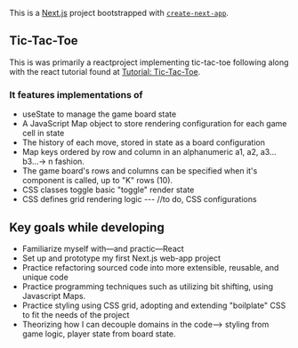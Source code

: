 This is a [Next.js](https://nextjs.org) project bootstrapped with [`create-next-app`](https://nextjs.org/docs/app/api-reference/cli/create-next-app).

## Tic-Tac-Toe

This is was primarily a reactproject implementing tic-tac-toe following along with the react tutorial found at [Tutorial: Tic-Tac-Toe](https://react.dev/learn/tutorial-tic-tac-toe#setup-for-the-tutorial).

### It features implementations of
- useState to manage the game board state
- A JavaScript Map object to store rendering configuration for each game cell in state
- The history of each move, stored in state as a board configuration
- Map keys ordered by row and column in an alphanumeric a1, a2, a3... b3...-> n fashion.
- The game board's rows and columns can be specified when it's component is called, up to "K" rows (10).
- CSS classes toggle basic "toggle" render state
- CSS defines grid rendering logic --- //to do, CSS configurations


## Key goals while developing
- Familiarize myself with—and practic—React
- Set up and prototype my first Next.js web-app project
- Practice refactoring sourced code into more extensible, reusable, and unique code
- Practice programming techniques such as utilizing bit shifting, using Javascript Maps.
- Practice styling using CSS grid, adopting and extending "boilplate" CSS to fit the needs of the project
- Theorizing how I can decouple domains in the code--> styling from game logic, player state from board state.




